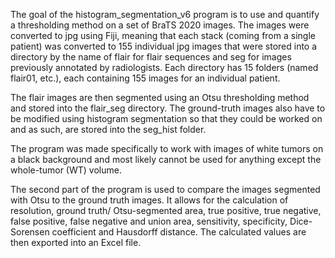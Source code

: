 The goal of the histogram_segmentation_v6 program is to use and quantify a thresholding 
method on a set of BraTS 2020 images. The images were converted to jpg using Fiji,
meaning that each stack (coming from a single patient) was converted to 155 individual
jpg images that were stored into a directory by the name of flair for flair sequences
and seg for images previously annotated by radiologists. Each directory has 15 folders
(named flair01, etc.), each containing 155 images for an individual patient.

The flair images are then segmented using an Otsu thresholding method and stored
into the flair_seg directory. The ground-truth images also have to be modified using
histogram segmentation so that they could be worked on and as such, are stored into
the seg_hist folder. 

The program was made specifically to work with images of white tumors on a black
background and most likely cannot be used for anything except the whole-tumor (WT)
volume.

The second part of the program is used to compare the images segmented with Otsu to
the ground truth images. It allows for the calculation of resolution, ground truth/
Otsu-segmented area, true positive, true negative, false positive, false negative
and union area, sensitivity, specificity, Dice-Sorensen coefficient and Hausdorff
distance. The calculated values are then exported into an Excel file.
